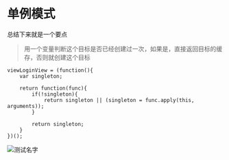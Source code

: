# 单例模式

总结下来就是一个要点
> 用一个变量判断这个目标是否已经创建过一次，如果是，直接返回目标的缓存，否则就创建这个目标



````
viewLoginView = (function(){
    var singleton;

    return function(func){
        if(!singleton){
            return singleton || (singleton = func.apply(this, arguments));
        }

        return singleton; 
    }
})();
````

![测试名字](http://cdn2.jianshu.io/assets/web/logo-58fd04f6f0de908401aa561cda6a0688.png)